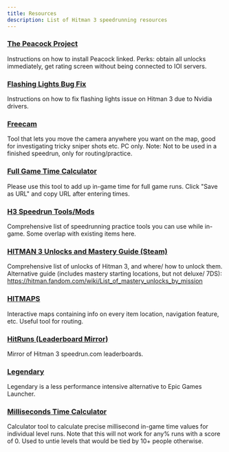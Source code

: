 ```yaml
---
title: Resources
description: List of Hitman 3 speedrunning resources
---
```


### [The Peacock Project](https://thepeacockproject.org/wiki/intel)

Instructions on how to install Peacock linked. Perks: obtain all unlocks immediately, get rating screen without being connected to IOI servers.

### [Flashing Lights Bug Fix](https://github.com/solderq35/hitman-tech-tips/blob/main/misc/h3_flashing_lights.md)

Instructions on how to fix flashing lights issue on Hitman 3 due to Nvidia drivers.

### [Freecam](https://github.com/solderq35/hitman-tech-tips/blob/main/misc/hitman3ansel.md)

Tool that lets you move the camera anywhere you want on the map, good for investigating tricky sniper shots etc. PC only. Note: Not to be used in a finished speedrun, only for routing/practice.

### [Full Game Time Calculator](https://solderq35.github.io/fg-time-calc/)

Please use this tool to add up in-game time for full game runs. Click "Save as URL" and copy URL after entering times.

### [H3 Speedrun Tools/Mods](https://github.com/solderq35/hitman-tech-tips/blob/main/modding/h3speedruntools.md)

Comprehensive list of speedrunning practice tools you can use while in-game. Some overlap with existing items here.

### [HITMAN 3 Unlocks and Mastery Guide (Steam)](https://steamcommunity.com/sharedfiles/filedetails/?id=2725872637)

Comprehensive list of unlocks of Hitman 3, and where/ how to unlock them. Alternative guide (includes mastery starting locations, but not deluxe/ 7DS): https://hitman.fandom.com/wiki/List_of_mastery_unlocks_by_mission

### [HITMAPS](https://www.hitmaps.com/)

Interactive maps containing info on every item location, navigation feature, etc. Useful tool for routing.

### [HitRuns (Leaderboard Mirror)](https://hitruns.vercel.app/)

Mirror of Hitman 3 speedrun.com leaderboards.

### [Legendary](https://github.com/solderq35/hitman-tech-tips/blob/main/misc/h3legendary.md)

Legendary is a less performance intensive alternative to Epic Games Launcher.

### [Milliseconds Time Calculator](https://solderq35.github.io/time-calc-under-5/)

Calculator tool to calculate precise millisecond in-game time values for individual level runs. Note that this will not work for any% runs with a score of 0. Used to untie levels that would be tied by 10+ people otherwise.
